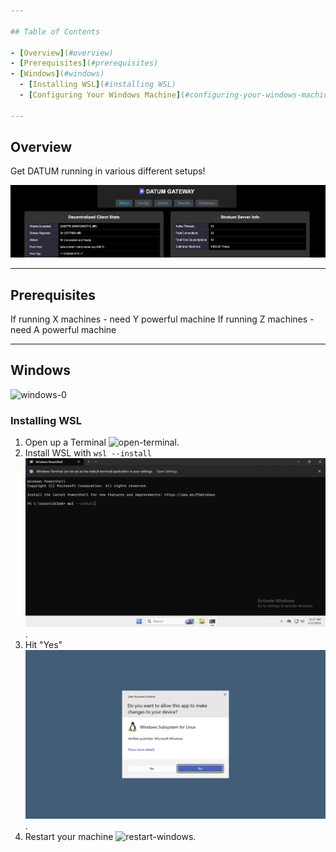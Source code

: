 ```yaml
---

## Table of Contents

- [Overview](#overview)
- [Prerequisites](#prerequisites)
- [Windows](#windows)
  - [Installing WSL](#installing WSL)
  - [Configuring Your Windows Machine](#configuring-your-windows-machine)

---
```


## Overview

Get DATUM running in various different setups!

![datu-main](images/datum-main.png)

---

## Prerequisites

If running X machines - need Y powerful machine
If running Z machines - need A powerful machine

---

## Windows

![windows-0](/images/windows-0.png)

### Installing WSL

1. Open up a Terminal ![open-terminal](/images/open-terminal.png).
2. Install WSL with `wsl --install` ![install-wsl](/images/install-wsl.png).
3. Hit "Yes" ![yes-1.png](/images/yes-1.png).
4. Restart your machine ![restart-windows](/images/restart-windows.png).

